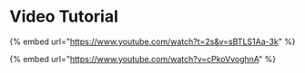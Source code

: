 # Video Tutorial

{% embed url="https://www.youtube.com/watch?t=2s&v=sBTLS1Aa-3k" %}

{% embed url="https://www.youtube.com/watch?v=cPkoVvoghnA" %}
